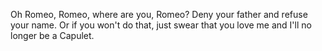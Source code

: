 Oh Romeo, Romeo, where are you, Romeo? Deny your father and refuse your name. Or if you won't do that, just swear that you love me and I'll no longer be a Capulet.

